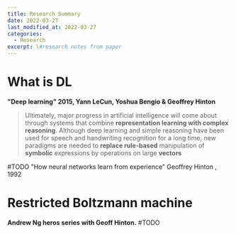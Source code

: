 ```yaml
---
title: Research Summary
date: 2022-03-27
last_modified_at: 2022-03-27
categories:
  - Research
excerpt: \#research notes from paper 
---
```


# What is DL

**"Deep learning" 2015, Yann LeCun, Yoshua Bengio & Geoffrey Hinton**

> Ultimately, major progress in artificial intelligence will come about
through systems that combine **representation learning with complex
reasoning**. Although deep learning and simple reasoning have been
used for speech and handwriting recognition for a long time, new
paradigms are needed to **replace rule-based** manipulation of **symbolic**
expressions by operations on large **vectors**

\#TODO "How neural networks learn from experience"  Geoffrey Hinton , 1992

# Restricted Boltzmann machine

**Andrew Ng heros series with Geoff Hinton.**
\#TODO